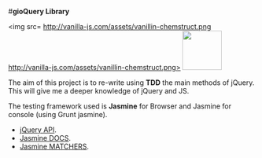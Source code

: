#**gioQuery Library**

<img src= http://vanilla-js.com/assets/vanillin-chemstruct.png http://vanilla-js.com/assets/vanillin-chemstruct.png>
<img src= http://www.paulund.co.uk/wp-content/uploads/2014/06/jquery-logo1.png width="80" height="80">



The aim of this project is to re-write using **TDD** the main methods of jQuery. This will give me a deeper knowledge of jQuery and JS.

The testing framework used is **Jasmine** for Browser and Jasmine for console (using Grunt jasmine).

* [jQuery API](http://api.jquery.com/).
* [Jasmine DOCS](http://jasmine.github.io/2.0/introduction.html).
* [Jasmine MATCHERS](https://github.com/JamieMason/Jasmine-Matchers).